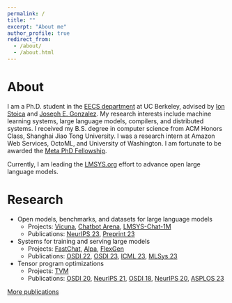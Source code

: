```yaml
---
permalink: /
title: ""
excerpt: "About me"
author_profile: true
redirect_from: 
  - /about/
  - /about.html
---
```


# About
I am a Ph.D. student in the [EECS department](https://eecs.berkeley.edu/) at UC Berkeley, advised by [Ion Stoica](https://people.eecs.berkeley.edu/~istoica/) and [Joseph E. Gonzalez](https://people.eecs.berkeley.edu/~jegonzal/).
My research interests include machine learning systems, large language models, compilers, and distributed systems.
I received my B.S. degree in computer science from ACM Honors Class, Shanghai Jiao Tong University.
I was a research intern at Amazon Web Services, OctoML, and University of Washington.
I am fortunate to be awarded the [Meta PhD Fellowship](https://research.facebook.com/fellows/zheng-lianmin/).

Currently, I am leading the [LMSYS.org](https://lmsys.org/) effort to advance open large language models.

# Research
- Open models, benchmarks, and datasets for large language models
   - Projects: [Vicuna](https://lmsys.org/blog/2023-03-30-vicuna/), [Chatbot Arena](https://chat.lmsys.org/), [LMSYS-Chat-1M](https://huggingface.co/datasets/lmsys/lmsys-chat-1m)
   - Publications: [NeurIPS 23](https://arxiv.org/abs/2306.05685), [Preprint 23](https://arxiv.org/abs/2309.11998)
- Systems for training and serving large models
   - Projects: [FastChat](https://github.com/lm-sys/FastChat), [Alpa](https://github.com/alpa-projects/alpa), [FlexGen](https://github.com/FMInference/FlexGen)
   - Publications: [OSDI 22](https://arxiv.org/abs/2201.12023), [OSDI 23](https://arxiv.org/abs/2302.11665), [ICML 23](https://arxiv.org/abs/2303.06865), [MLSys 23](https://arxiv.org/abs/2211.05322)
- Tensor program optimizations
   - Projects: [TVM](https://tvm.apache.org/)
   - Publications: [OSDI 20](https://arxiv.org/abs/2006.06762), [NeurIPS 21](https://datasets-benchmarks-proceedings.neurips.cc/paper/2021/hash/a684eceee76fc522773286a895bc8436-Abstract-round1.html), [OSDI 18](https://arxiv.org/abs/1802.04799), [NeurIPS 20](https://arxiv.org/pdf/1805.08166.pdf), [ASPLOS 23](https://arxiv.org/abs/2207.04296)

[More publications](https://lmzheng.net/publications/)
